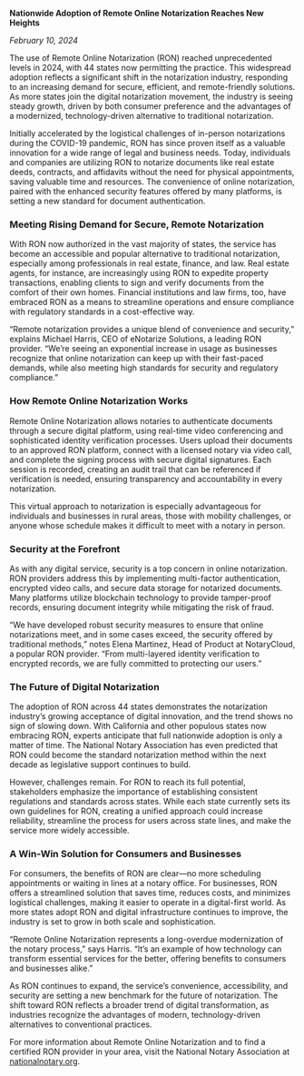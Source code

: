 **Nationwide Adoption of Remote Online Notarization Reaches New Heights**

*February 10, 2024*

The use of Remote Online Notarization (RON) reached unprecedented levels in 2024, with 44 states now permitting the practice. This widespread adoption reflects a significant shift in the notarization industry, responding to an increasing demand for secure, efficient, and remote-friendly solutions. As more states join the digital notarization movement, the industry is seeing steady growth, driven by both consumer preference and the advantages of a modernized, technology-driven alternative to traditional notarization.

Initially accelerated by the logistical challenges of in-person notarizations during the COVID-19 pandemic, RON has since proven itself as a valuable innovation for a wide range of legal and business needs. Today, individuals and companies are utilizing RON to notarize documents like real estate deeds, contracts, and affidavits without the need for physical appointments, saving valuable time and resources. The convenience of online notarization, paired with the enhanced security features offered by many platforms, is setting a new standard for document authentication.

### Meeting Rising Demand for Secure, Remote Notarization

With RON now authorized in the vast majority of states, the service has become an accessible and popular alternative to traditional notarization, especially among professionals in real estate, finance, and law. Real estate agents, for instance, are increasingly using RON to expedite property transactions, enabling clients to sign and verify documents from the comfort of their own homes. Financial institutions and law firms, too, have embraced RON as a means to streamline operations and ensure compliance with regulatory standards in a cost-effective way.

“Remote notarization provides a unique blend of convenience and security,” explains Michael Harris, CEO of eNotarize Solutions, a leading RON provider. “We’re seeing an exponential increase in usage as businesses recognize that online notarization can keep up with their fast-paced demands, while also meeting high standards for security and regulatory compliance.”

### How Remote Online Notarization Works

Remote Online Notarization allows notaries to authenticate documents through a secure digital platform, using real-time video conferencing and sophisticated identity verification processes. Users upload their documents to an approved RON platform, connect with a licensed notary via video call, and complete the signing process with secure digital signatures. Each session is recorded, creating an audit trail that can be referenced if verification is needed, ensuring transparency and accountability in every notarization.

This virtual approach to notarization is especially advantageous for individuals and businesses in rural areas, those with mobility challenges, or anyone whose schedule makes it difficult to meet with a notary in person.

### Security at the Forefront

As with any digital service, security is a top concern in online notarization. RON providers address this by implementing multi-factor authentication, encrypted video calls, and secure data storage for notarized documents. Many platforms utilize blockchain technology to provide tamper-proof records, ensuring document integrity while mitigating the risk of fraud.

“We have developed robust security measures to ensure that online notarizations meet, and in some cases exceed, the security offered by traditional methods,” notes Elena Martinez, Head of Product at NotaryCloud, a popular RON provider. “From multi-layered identity verification to encrypted records, we are fully committed to protecting our users.”

### The Future of Digital Notarization

The adoption of RON across 44 states demonstrates the notarization industry’s growing acceptance of digital innovation, and the trend shows no sign of slowing down. With California and other populous states now embracing RON, experts anticipate that full nationwide adoption is only a matter of time. The National Notary Association has even predicted that RON could become the standard notarization method within the next decade as legislative support continues to build.

However, challenges remain. For RON to reach its full potential, stakeholders emphasize the importance of establishing consistent regulations and standards across states. While each state currently sets its own guidelines for RON, creating a unified approach could increase reliability, streamline the process for users across state lines, and make the service more widely accessible.

### A Win-Win Solution for Consumers and Businesses

For consumers, the benefits of RON are clear—no more scheduling appointments or waiting in lines at a notary office. For businesses, RON offers a streamlined solution that saves time, reduces costs, and minimizes logistical challenges, making it easier to operate in a digital-first world. As more states adopt RON and digital infrastructure continues to improve, the industry is set to grow in both scale and sophistication.

“Remote Online Notarization represents a long-overdue modernization of the notary process,” says Harris. “It’s an example of how technology can transform essential services for the better, offering benefits to consumers and businesses alike.”

As RON continues to expand, the service’s convenience, accessibility, and security are setting a new benchmark for the future of notarization. The shift toward RON reflects a broader trend of digital transformation, as industries recognize the advantages of modern, technology-driven alternatives to conventional practices.

For more information about Remote Online Notarization and to find a certified RON provider in your area, visit the National Notary Association at [nationalnotary.org](https://www.nationalnotary.org).

